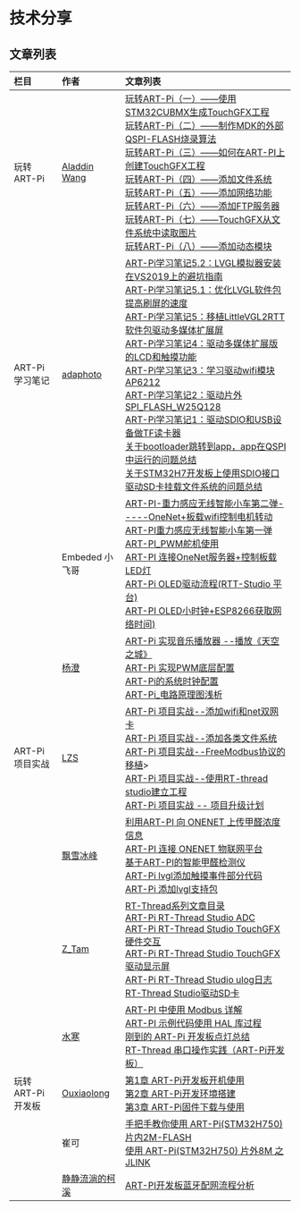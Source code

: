 # 技术分享

## 文章列表

| 栏目            | 作者                                                         | 文章列表                                                     |
| :-------------- | :----------------------------------------------------------- | :----------------------------------------------------------- |
| 玩转 ART-Pi     | [Aladdin Wang](https://blog.csdn.net/sinat_31039061)         | [玩转ART-Pi（一）——使用STM32CUBMX生成TouchGFX工程](https://blog.csdn.net/sinat_31039061/article/details/108599356)<br>[玩转ART-Pi（二）——制作MDK的外部QSPI-FLASH烧录算法](https://blog.csdn.net/sinat_31039061/article/details/108614721)<br>[玩转ART-Pi（三）——如何在ART-PI上创建TouchGFX工程](https://blog.csdn.net/sinat_31039061/article/details/108638097)<br>[玩转ART-Pi（四）——添加文件系统](https://blog.csdn.net/sinat_31039061/article/details/109763830)<br>[玩转ART-Pi（五）——添加网络功能](https://blog.csdn.net/sinat_31039061/article/details/109763903)<br>[玩转ART-Pi（六）——添加FTP服务器](https://blog.csdn.net/sinat_31039061/article/details/109923612)<br>[玩转ART-Pi（七）——TouchGFX从文件系统中读取图片](https://blog.csdn.net/sinat_31039061/article/details/109763842)<br>[玩转ART-Pi（八）——添加动态模块](https://blog.csdn.net/sinat_31039061/article/details/109763932) |
| ART-Pi 学习笔记 | [adaphoto](https://club.rt-thread.org/u/6760)                | [ART-Pi学习笔记5.2：LVGL模拟器安装在VS2019上的避坑指南](https://club.rt-thread.org/ask/article/2470.html)<br>[ART-Pi学习笔记5.1：优化LVGL软件包提高刷屏的速度](https://club.rt-thread.org/ask/article/2464.html)<br>[ART-Pi学习笔记5：移植LittleVGL2RTT软件包驱动多媒体扩展屏](https://club.rt-thread.org/ask/article/2434.html)<br>[ART-Pi学习笔记4：驱动多媒体扩展版的LCD和触摸功能](https://club.rt-thread.org/ask/article/2436.html)<br>[ART-Pi学习笔记3：学习驱动wifi模块AP6212](https://club.rt-thread.org/ask/article/2429.html)<br>[ART-Pi学习笔记2：驱动片外SPI_FLASH_W25Q128](https://club.rt-thread.org/ask/article/2423.html)<br>[ART-Pi学习笔记1：驱动SDIO和USB设备做TF读卡器](https://club.rt-thread.org/ask/article/2417.html)<br>[关于bootloader跳转到app，app在QSPI中运行的问题总结](https://club.rt-thread.org/ask/article/2415.html)<br>[关于STM32H7开发板上使用SDIO接口驱动SD卡挂载文件系统的问题总结](https://club.rt-thread.org/ask/article/2404.html) |
|                 | Embeded 小飞哥                                               | [ART-PI-重力感应无线智能小车第二弹-----OneNet+板载wifi控制电机转动](https://mp.weixin.qq.com/s?__biz=MzI0OTM2OTU5OA==&mid=2247484021&idx=1&sn=59c605eb7a2c5f2c7343603cdbe8bfcc)<br>[ART-PI重力感应无线智能小车第一弹](https://mp.weixin.qq.com/s?__biz=MzI0OTM2OTU5OA==&mid=2247483943&idx=1&sn=b080f3a268c1529ccde5e6a7a878efdb)<br>[ART-PI_PWM舵机使用](https://mp.weixin.qq.com/s?__biz=MzI0OTM2OTU5OA==&mid=2247483921&idx=1&sn=3092ff2acbdf9ae023906d6c47565221)<br>[ART-PI 连接OneNet服务器+控制板载LED灯](https://mp.weixin.qq.com/s?__biz=MzI0OTM2OTU5OA==&mid=2247483872&idx=1&sn=1c40eceda38929e92d7db12831a735e6)<br>[ART-Pi OLED驱动流程(RTT-Studio 平台)](https://mp.weixin.qq.com/s?__biz=MzI0OTM2OTU5OA==&mid=2247483720&idx=1&sn=4862db09c0232722778aa184333d2eda)<br>[ART-PI OLED小时钟+ESP8266获取网络时间)](https://mp.weixin.qq.com/s?__biz=MzI0OTM2OTU5OA==&mid=2247483788&idx=1&sn=0abc1594b18f45207d33c8d5e3a52351) |
|                 | [杨澄](https://blog.csdn.net/m0_37697335/category_10484125.html) | [ART-Pi 实现音乐播放器 --播放《天空之城》](https://blog.csdn.net/m0_37697335/article/details/110140740)<br>[ART-Pi 实现PWM底层配置](https://blog.csdn.net/m0_37697335/article/details/109696834)<br>[ART-Pi的系统时钟配置](https://blog.csdn.net/m0_37697335/article/details/109704602)<br>[ART-Pi_电路原理图浅析](https://blog.csdn.net/m0_37697335/article/details/109253544) |
| ART-Pi 项目实战 | [LZS](https://blog.csdn.net/lzs940320/category_9906518.html) | [ART-Pi 项目实战--添加wifi和net双网卡](https://blog.csdn.net/lzs940320/article/details/111637309)<br>[ART-Pi 项目实战--添加各类文件系统](https://blog.csdn.net/lzs940320/article/details/111596717)<br>[ART-Pi 项目实战--FreeModbus协议的移植](https://blog.csdn.net/lzs940320/article/details/111563063)><br>[ART-Pi 项目实战--使用RT-thread studio建立工程](https://blog.csdn.net/lzs940320/article/details/111562800)<br>[ART-Pi 项目实战 -- 项目升级计划](https://blog.csdn.net/lzs940320/article/details/110953711) |
|      | [飘雪冰峰](https://blog.csdn.net/weixin_37127273) | [利用ART-PI 向 ONENET 上传甲醛浓度信息](https://blog.csdn.net/weixin_37127273/article/details/111119167)<br>[ART-PI 连接 ONENET 物联网平台](https://blog.csdn.net/weixin_37127273/article/details/111083856)<br>[基于ART-PI的智能甲醛检测仪](https://blog.csdn.net/weixin_37127273/article/details/111051723)<br>[ART-Pi lvgl添加触摸事件部分代码](https://blog.csdn.net/weixin_37127273/article/details/110142852)<br>[ART-Pi 添加lvgl支持包](https://blog.csdn.net/weixin_37127273/article/details/110134225) |
||[Z_Tam](https://blog.csdn.net/weixin_37875741)|[RT-Thread系列文章目录](https://blog.csdn.net/weixin_37875741/article/details/111498660)<br>[ART-Pi RT-Thread Studio ADC](https://blog.csdn.net/weixin_37875741/article/details/111497767)<br>[ART-Pi RT-Thread Studio TouchGFX 硬件交互](https://blog.csdn.net/weixin_37875741/article/details/110942141)<br>[ART-Pi RT-Thread Studio TouchGFX驱动显示屏](https://blog.csdn.net/weixin_37875741/article/details/110674003)<br>[ART-Pi RT-Thread Studio ulog日志](https://blog.csdn.net/weixin_37875741/article/details/109830100)<br>[RT-Thread Studio驱动SD卡](https://blog.csdn.net/weixin_37875741/article/details/109733737)|
||[水寒](https://dp2px.com/archives/)|[ART-PI 中使用 Modbus 详解](https://dp2px.com/2020/12/05/mcu-rumen7/)<br>[ART-PI 示例代码使用 HAL 库过程](https://dp2px.com/2020/12/04/mcu-rumen8/)<br>[刚到的 ART-Pi 开发板点灯总结](https://dp2px.com/2020/11/21/mcu-rumen4/)<br>[RT-Thread 串口操作实践（ART-Pi开发板）](https://dp2px.com/2020/11/22/mcu-rumen5/)|
|玩转ART-Pi开发板|[Ouxiaolong](https://blog.csdn.net/bruceoxl/category_10642929.html)|[第1章 ART-Pi开发板开机使用](https://bruceou.blog.csdn.net/article/details/110826282)<br>[第2章 ART-Pi开发环境搭建](https://bruceou.blog.csdn.net/article/details/110835778)<br>[第3章 ART-Pi固件下载与使用](https://bruceou.blog.csdn.net/article/details/111411585)|
||崔可|[手把手教你使用 ART-Pi(STM32H750)片内2M-FLASH](https://club.rt-thread.org/ask/article/2314.html)<br>[使用 ART-Pi(STM32H750) 片外8M 之JLINK](https://club.rt-thread.org/ask/article/2348.html)|
||[静静流淌的柯溪](https://blog.csdn.net/u014421520)|[ART-PI开发板蓝牙配网流程分析](https://blog.csdn.net/u014421520/article/details/110938234)|



